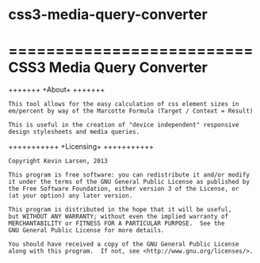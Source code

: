 css3-media-query-converter
==========================

==========================
CSS3 Media Query Converter 
==========================

+++++++
+About+
+++++++

    This tool allows for the easy calculation of css element sizes in 
    em/percent by way of the Marcotte Formula (Target / Context = Result)

    This is useful in the creation of "device independent" responsive 
    design stylesheets and media queries.


+++++++++++
+Licensing+
+++++++++++

    Copyright Kevin Larsen, 2013

    This program is free software: you can redistribute it and/or modify
    it under the terms of the GNU General Public License as published by
    the Free Software Foundation, either version 3 of the License, or
    (at your option) any later version.

    This program is distributed in the hope that it will be useful,
    but WITHOUT ANY WARRANTY; without even the implied warranty of
    MERCHANTABILITY or FITNESS FOR A PARTICULAR PURPOSE.  See the
    GNU General Public License for more details.

    You should have received a copy of the GNU General Public License
    along with this program.  If not, see <http://www.gnu.org/licenses/>.
